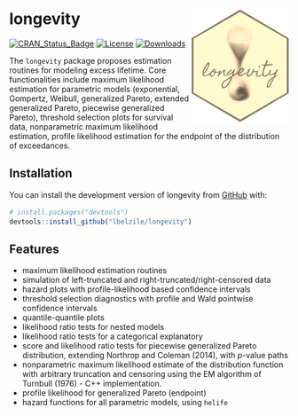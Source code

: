 
<!-- README.md is generated from README.Rmd. Please edit that file -->

# longevity <img src="man/figures/longevity_sticker.png" align="right"/>

<!-- badges: start -->

[![CRAN_Status_Badge](https://www.r-pkg.org/badges/version-last-release/longevity)](https://cran.r-project.org/package=longevity)
[![License](https://img.shields.io/badge/license-GPL%20%28%3E=%203%29-blue.svg?style=flat)](http://www.gnu.org/licenses/gpl-3.0.html)
[![Downloads](http://cranlogs.r-pkg.org/badges/longevity?color=brightgreen)](http://www.r-pkg.org/pkg/longevity)
<!-- badges: end -->

The `longevity` package proposes estimation routines for modeling excess
lifetime. Core functionalities include maximum likelihood estimation for
parametric models (exponential, Gompertz, Weibull, generalized Pareto,
extended generalized Pareto, piecewise generalized Pareto), threshold
selection plots for survival data, nonparametric maximum likelihood
estimation, profile likelihood estimation for the endpoint of the
distribution of exceedances.

## Installation

<!-- You can install the released version of longevity from [CRAN](https://CRAN.R-project.org) with: -->
<!-- ``` r -->
<!-- install.packages("longevity") -->
<!-- ``` -->

You can install the development version of longevity from
[GitHub](https://github.com/) with:

``` r
# install.packages("devtools")
devtools::install_github("lbelzile/longevity")
```

<!-- `devtools::build_readme()` is handy for this. You could also use GitHub Actions to re-render `README.Rmd` every time you push. An example workflow can be found here: <https://github.com/r-lib/actions/tree/master/examples>. -->

## Features

- maximum likelihood estimation routines
- simulation of left-truncated and right-truncated/right-censored data
- hazard plots with profile-likelihood based confidence intervals
- threshold selection diagnostics with profile and Wald pointwise
  confidence intervals
- quantile-quantile plots
- likelihood ratio tests for nested models
- likelihood ratio tests for a categorical explanatory
- score and likelihood ratio tests for piecewise generalized Pareto
  distribution, extending Northrop and Coleman (2014), with $p$-value
  paths
- nonparametric maximum likelihood estimate of the distribution function
  with arbitrary truncation and censoring using the EM algorithm of
  Turnbull (1976) - C++ implementation.
- profile likelihood for generalized Pareto (endpoint)
- hazard functions for all parametric models, using `helife`
